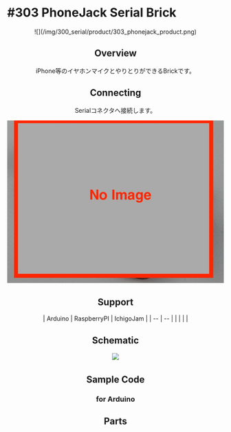 # #303 PhoneJack Serial Brick
<center>![](/img/300_serial/product/303_phonejack_product.png)
<!--COLORME-->

## Overview
iPhone等のイヤホンマイクとやりとりができるBrickです。

## Connecting
Serialコネクタへ接続します。

![](/img/300_serial/connect/303_phonejack_connect.jpg)

## Support
| Arduino | RaspberryPI | IchigoJam |
| -- | -- |
|  |  |  |

## Schematic
![](/img/300_serial/schematic/303_phonejack_schematic.png)

## Sample Code
### for Arduino

## Parts
